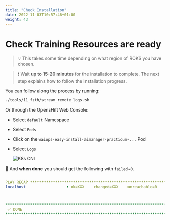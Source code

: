 ```yaml
---
title: "Check Installation"
date: 2022-11-03T10:57:46+01:00
weight: 43
---
```


# Check  Training Resources are ready


> 💡 This takes some time depending on what region of ROKS you have chosen.

> ❗ Wait **up to 15-20 minutes** for the installation to complete. The next step explains how to follow the installation progress.

You can follow along the process by running:
	
```bash
./tools/11_fzth/stream_remote_logs.sh                                                 
```

Or through the OpensHift Web Console:

* Select `default` Namespace
* Select `Pods`
* Click on the `waiops-easy-install-aimanager-practicum-...` Pod
* Select `Logs`

	![K8s CNI](/cp4waiops-training/pics/06_fzth_aimanager_load.png)

🚀 And **when done** you should get the following with `failed=0`.

```yaml

PLAY RECAP *********************************************************************
localhost                  : ok=XXX    changed=XXX    unreachable=0    failed=0    skipped=XXX    rescued=0    ignored=0



*****************************************************************************************************************************
 ✅ DONE
*****************************************************************************************************************************
                                                
```
